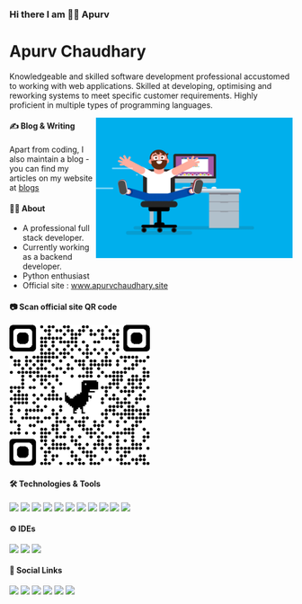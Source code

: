 ### Hi there I am 🧑‍🎓 Apurv

# Apurv Chaudhary
Knowledgeable and skilled software development professional accustomed to working with
web applications. Skilled at developing, optimising and reworking systems to meet specific
customer requirements. Highly proficient in multiple types of programming languages.

<img align="right" src="static/Rolling Chair (Reel 2017).gif" width="350" height="250"/>

#### ✍️ Blog & Writing
Apart from coding, I also maintain a blog - you can find my articles on my website at <a href="https://www.apurvchaudhary.site/blogs" target="_blank">blogs</a>

#### 🧑‍🎓 About
<ul>
<li>A professional full stack developer.</li>
<li>Currently working as a backend developer.</li>
<li>Python enthusiast</li>
<li>Official site : <a href="https://www.apurvchaudhary.site" target="_blank">www.apurvchaudhary.site</a></li>
</ul>

#### 📷 Scan official site QR code
<img src="static/qrcode.png" width="250" height="250"/>

#### 🛠️ Technologies & Tools
<p float="left">
<img src="https://img.icons8.com/color/64/000000/python.png"/>
<img src="https://img.icons8.com/ios/64/000000/django.png"/>
<img src="https://img.icons8.com/dusk/64/000000/html-5.png"/>
<img src="https://img.icons8.com/dusk/64/000000/css3.png"/>
<img src="https://img.icons8.com/color/64/000000/javascript.png"/>
<img src="https://img.icons8.com/ios-filled/64/000000/jquery.png"/>
<img src="https://img.icons8.com/color/64/000000/postgreesql.png"/>
<img src="https://img.icons8.com/color/64/000000/mysql-logo.png"/>
<img src="https://img.icons8.com/color/64/000000/redis.png"/>
<img src="https://img.icons8.com/color/64/000000/amazon-web-services.png"/>
<img src="https://img.icons8.com/plasticine/64/000000/maximize-window--v1.png"/>
</p>

[comment]: <> (#### 🔧 Skills)

[comment]: <> (<label for="file">Python </label>&nbsp;&nbsp;&nbsp;&nbsp;&nbsp;&nbsp;&nbsp;)

[comment]: <> (<progress id="file" value="90" max="100"></progress>)

[comment]: <> (<br><br>)

[comment]: <> (<label for="file">Django </label>&nbsp;&nbsp;&nbsp;&nbsp;&nbsp;&nbsp;)

[comment]: <> (<progress id="file" value="90" max="100"></progress>)

[comment]: <> (<br><br>)

[comment]: <> (<label for="file">Html </label>&nbsp;&nbsp;&nbsp;&nbsp;&nbsp;&nbsp;&nbsp;&nbsp;&nbsp;&nbsp;)

[comment]: <> (<progress id="file" value="85" max="100"></progress>)

[comment]: <> (<br><br>)

[comment]: <> (<label for="file">Css </label>&nbsp;&nbsp;&nbsp;&nbsp;&nbsp;&nbsp;&nbsp;&nbsp;&nbsp;&nbsp;&nbsp;)

[comment]: <> (<progress id="file" value="80" max="100"></progress>)

[comment]: <> (<br><br>)

[comment]: <> (<label for="file">JavaScript </label>&nbsp;)

[comment]: <> (<progress id="file" value="60" max="100"></progress>)

[comment]: <> (<br><br>)

[comment]: <> (<label for="file">Jquery </label>&nbsp;&nbsp;&nbsp;&nbsp;&nbsp;&nbsp;)

[comment]: <> (<progress id="file" value="50" max="100"></progress>)

[comment]: <> (<br><br>)

[comment]: <> (<label for="file">Postgresql </label>&nbsp;)

[comment]: <> (<progress id="file" value="75" max="100"></progress>)

[comment]: <> (<br><br>)

[comment]: <> (<label for="file">MySql </label>&nbsp;&nbsp;&nbsp;&nbsp;&nbsp;&nbsp;&nbsp;&nbsp;)

[comment]: <> (<progress id="file" value="75" max="100"></progress>)

[comment]: <> (<br><br>)

[comment]: <> (<label for="file">Redis </label>&nbsp;&nbsp;&nbsp;&nbsp;&nbsp;&nbsp;&nbsp;&nbsp;)

[comment]: <> (<progress id="file" value="85" max="100"></progress>)

[comment]: <> (<br><br>)

[comment]: <> (<label for="file">AWS </label>&nbsp;&nbsp;&nbsp;&nbsp;&nbsp;&nbsp;&nbsp;&nbsp;&nbsp;)

[comment]: <> (<progress id="file" value="80" max="100"></progress>)

[comment]: <> (<br><br>)

[comment]: <> (<label for="file">GUI </label>&nbsp;&nbsp;&nbsp;&nbsp;&nbsp;&nbsp;&nbsp;&nbsp;&nbsp;)

[comment]: <> (<progress id="file" value="75" max="100"></progress>)

#### ⚙ IDEs
<p float="left">
<img src="https://img.icons8.com/color/64/000000/pycharm.png"/>
<img src="https://img.icons8.com/color/64/000000/intellij-idea.png"/>
<img src="https://img.icons8.com/fluent/64/000000/visual-studio-code-2019.png"/>
</p>

#### 🔗 Social Links
<a href="https://www.apurvchaudhary.site" target="_blank"><img src="https://img.icons8.com/dusk/64/000000/domain.png"/></a>
<a href="https://www.instagram.com/apurvchaudhary96/" target="_blank"><img src="https://img.icons8.com/cute-clipart/64/000000/instagram-new.png"/></a>
<a href="https://www.linkedin.com/in/apurv-chaudhary-9b0b7372/" target="_blank"><img src="https://img.icons8.com/cute-clipart/64/000000/linkedin.png"/></a>
<a href="mailto:apurv.sirohi@gmail.com" target="_blank"><img src="https://img.icons8.com/cute-clipart/64/000000/gmail.png"/></a>
<a href="https://wa.me/918553743806" target="_blank"><img src="https://img.icons8.com/cute-clipart/64/000000/whatsapp.png"/></a>
<a href="tel:+91-8553743806" target="_blank"><img src="https://img.icons8.com/cute-clipart/64/000000/phone.png"/></a>